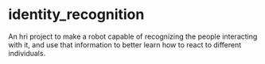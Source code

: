 # identity_recognition
An hri project to make a robot capable of recognizing the people interacting with it, and use that information to better learn how to react to different individuals.
